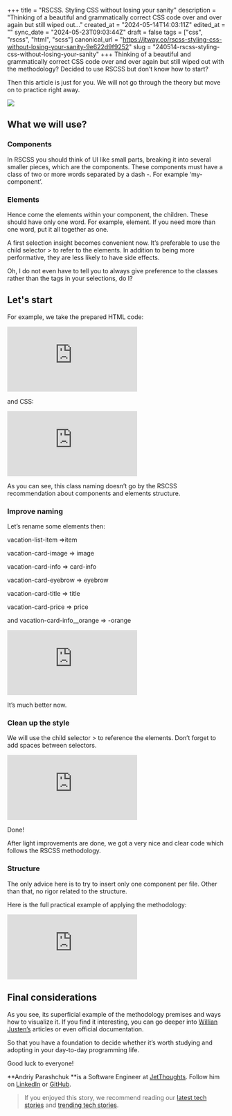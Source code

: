 +++
title = "RSCSS. Styling CSS without losing your sanity"
description = "Thinking of a beautiful and grammatically correct CSS code over and over again but still wiped out..."
created_at = "2024-05-14T14:03:11Z"
edited_at = ""
sync_date = "2024-05-23T09:03:44Z"
draft = false
tags = ["css", "rscss", "html", "scss"]
canonical_url = "https://jtway.co/rscss-styling-css-without-losing-your-sanity-9e622d9f9252"
slug = "240514-rscss-styling-css-without-losing-your-sanity"
+++
Thinking of a beautiful and grammatically correct CSS code over and over again but still wiped out with the methodology? Decided to use RSCSS but don’t know how to start?

Then this article is just for you. We will not go through the theory but move on to practice right away.

![](https://cdn-images-1.medium.com/max/NaN/0*rhj89G6kz3tseDdP.)

## What we will use?

### **Components**

In RSCSS you should think of UI like small parts, breaking it into several smaller pieces, which are the components. These components must have a class of two or more words separated by a dash -. For example ‘my-component’.

### **Elements**

Hence come the elements within your component, the children. These should have only one word. For example, element. If you need more than one word, put it all together as one.

A first selection insight becomes convenient now. It’s preferable to use the child selector > to refer to the elements. In addition to being more performative, they are less likely to have side effects.

Oh, I do not even have to tell you to always give preference to the classes rather than the tags in your selections, do I?

## Let's start

For example, we take the prepared HTML code:

 <iframe src="https://medium.com/media/f9cc1010245ba100f3610cd76a31dfc7" frameborder=0></iframe>

and CSS:

 <iframe src="https://medium.com/media/4f8e6bd8f11384ca2d3e5d43f76c38dc" frameborder=0></iframe>

As you can see, this class naming doesn’t go by the RSCSS recommendation about components and elements structure.

### **Improve naming**

Let’s rename some elements then:

vacation-list-item =>item

vacation-card-image => image

vacation-card-info => card-info

vacation-card-eyebrow => eyebrow

vacation-card-title => title

vacation-card-price => price

and vacation-card-info__orange => -orange

 <iframe src="https://medium.com/media/8453a83389b09bbe4a9b475cfce70806" frameborder=0></iframe>

It’s much better now.

### Clean up the style

We will use the child selector > to reference the elements. Don’t forget to add spaces between selectors.

 <iframe src="https://medium.com/media/8ec22405312a1148aaf7534a965716ae" frameborder=0></iframe>

Done!

After light improvements are done, we got a very nice and clear code which follows the RSCSS methodology.

### Structure

The only advice here is to try to insert only one component per file. Other than that, no rigor related to the structure.

Here is the full practical example of applying the methodology:

 <iframe src="https://medium.com/media/6c0e5f85caff38fa1e790100a2159cd7" frameborder=0></iframe>

## Final considerations

As you see, its superficial example of the methodology premises and ways how to visualize it. If you find it interesting, you can go deeper into [Willian Justen’s](https://willianjusten.com.br/falando-sobre-rscss/) articles or even official documentation.

So that you have a foundation to decide whether it’s worth studying and adopting in your day-to-day programming life.

Good luck to everyone!

**Andriy Parashchuk **is a Software Engineer at [JetThoughts](https://www.jetthoughts.com/). Follow him on [LinkedIn](https://www.linkedin.com/in/andriy-parashchuk-3aa56468/) or [GitHub](https://github.com/andriyParashchuk).
>  If you enjoyed this story, we recommend reading our [latest tech stories](https://jtway.co/latest) and [trending tech stories](https://jtway.co/trending).
